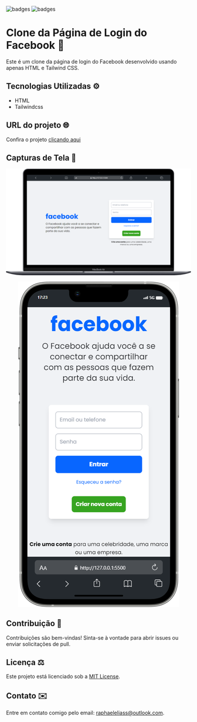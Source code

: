 ![badges](https://img.shields.io/badge/HTML5-E34F26?style=for-the-badge&logo=html5&logoColor=white)
![badges](https://img.shields.io/badge/Tailwind_CSS-38B2AC?style=for-the-badge&logo=tailwind-css&logoColor=white)

# Clone da Página de Login do Facebook 🎨

Este é um clone da página de login do Facebook desenvolvido usando apenas HTML e Tailwind CSS.




## Tecnologias Utilizadas ⚙️

- HTML
- Tailwindcss


## URL do projeto 🌐


Confira o projeto [clicando aqui](https://raphaeleliass.github.io/Facebook-LoginScreen/)


## Capturas de Tela 📸


<p align="center">
  <img src="src/screenshots/screenshot-desktop.png" alt="Screenshot do projeto tela de login no desktop">
</p>
<p align="center">
  <img src="src/screenshots/screenshot-mobile.png" alt="Screenshot do projeto tela de login no mobile">
</p>


## Contribuição 🤝

Contribuições são bem-vindas! Sinta-se à vontade para abrir issues ou enviar solicitações de pull.

## Licença ⚖️

Este projeto está licenciado sob a [MIT License](LICENSE).

## Contato ✉️

Entre em contato comigo pelo email: raphaeleliass@outlook.com.
